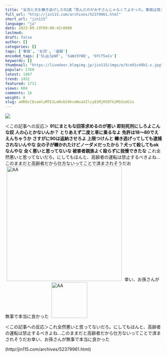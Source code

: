 ```yaml
---
title: "女児と犬を轢き逃げした91歳「死んだのがお子さんじゃなくてよかった。事故は覚えてない、ぼーっとして運転してね」 "
full_url: "http://jin115.com/archives/52379961.html"
short_url: "jin115"
language: "ja"
date: 2023-09-19T09:00:42+0900
lastmod: 
draft: false
author: []
categories: []
tags: ['事故', '女児', '速報']
encoded_tags: ['5LqL5pWF', '5aWz5YWQ', '6YCf5aCx']
keywords: []
thumbnail: "https://livedoor.blogimg.jp/jin115/imgs/e/9/e91c49b1-s.jpg"
popular: 1769
latest: 1467
trend: 1452
featured: 1711
views: 604
comments: 16
weight: 8
slug: aHR0cC8vamluMTE1LmNvbS9hcmNoaXZlcy81MjM3OTk2MS5odG1s
---
```


![](https://livedoor.blogimg.jp/jin115/imgs/e/9/e91c49b1-s.jpg)

<div><a name='more'></a> ＜この記事への反応＞ <b>91にまともな回答求めるのが悪い</b> <b>即刻死刑にしろよこんな奴</b> <b>人の心とかないんか？</b> <b>とりあえず二度と車に乗るなよ</b> <b>免許は18〜80でええんちゃうか</b> <b>さすがに90は返納させろよ 上限つけんと</b> <b>轢き逃げってしても逮捕されないんやな 女の子が轢かれたけどノーダメだったから？犬って殺してもokなんやな</b> <b>全く悪いと思ってないな 被害者親族よく殴らずに我慢できたな</b> これ全然悪いと思ってないだろ。にしてもほんと、高齢者の運転は禁止するべきよね… このままだと高齢者だから仕方ないってことで済まされそうだお <img src='https//livedoor.blogimg.jp/jin115/imgs/a/7/a78ce2e4.gif' alt='AA' width='370' border='0' hspace='5' class='pict'> 幸い、お孫さんが無事で本当に良かった <img src='https//livedoor.blogimg.jp/jin115/imgs/3/4/3457a9bf.gif' alt='AA' width='115' border='0' hspace='5' class='pict'> <p>＜この記事への反応＞これ全然悪いと思ってないだろ。にしてもほんと、高齢者の運転は禁止するべきよね…このままだと高齢者だから仕方ないってことで済まされそうだお幸い、お孫さんが無事で本当に良かった</p></div>

(http//jin115.com/archives/52379961.html)
